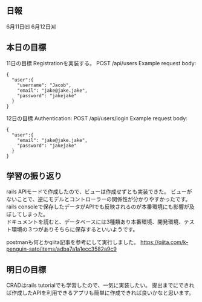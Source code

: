 ## 日報
6月11日㈰
6月12日㈪

## 本日の目標
11日の目標
Registrationを実装する。
POST /api/users
Example request body:
```
{
  "user":{
    "username": "Jacob",
    "email": "jake@jake.jake",
    "password": "jakejake"
  }
}
```
12日の目標
Authentication:
POST /api/users/login
Example request body:
```
{
  "user":{
    "email": "jake@jake.jake",
    "password": "jakejake"
  }
}
```

## 学習の振り返り
rails APIモードで作成したので、ビューは作成せずとも実装できた。
ビューがないことで、逆にモデルとコントローラーの関係性が分かりやすかったです。<br>
rails consoleで保存したデータがAPIでも反映されるのが本番環境にも影響が及ぼしてしまった。<br>
ドキュメントを読むと、データベースには3種類あり本番環境、開発環境、テスト環境の３つがありそちらに保存するといいようです。

postmanも何とかqiita記事を参考にして実行しました。
https://qiita.com/k-penguin-sato/items/adba7a1a1ecc3582a9c9

## 明日の目標
CRADはrails tutorialでも学習したので、一気に実装したい。
提出までにできれば作成したAPIを利用できるアプリも簡単に作成できれば良いかなと思います。
